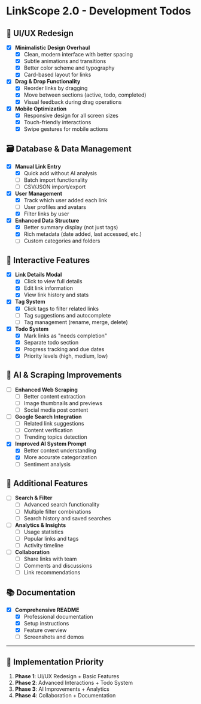 # LinkScope 2.0 - Development Todos

## 🎨 UI/UX Redesign
- [x] **Minimalistic Design Overhaul**
  - [x] Clean, modern interface with better spacing
  - [x] Subtle animations and transitions
  - [x] Better color scheme and typography
  - [x] Card-based layout for links

- [x] **Drag & Drop Functionality**
  - [x] Reorder links by dragging
  - [x] Move between sections (active, todo, completed)
  - [x] Visual feedback during drag operations

- [x] **Mobile Optimization**
  - [x] Responsive design for all screen sizes
  - [x] Touch-friendly interactions
  - [x] Swipe gestures for mobile actions

## 🗃️ Database & Data Management
- [x] **Manual Link Entry**
  - [x] Quick add without AI analysis
  - [ ] Batch import functionality
  - [ ] CSV/JSON import/export

- [x] **User Management**
  - [x] Track which user added each link
  - [ ] User profiles and avatars
  - [x] Filter links by user

- [x] **Enhanced Data Structure**
  - [x] Better summary display (not just tags)
  - [x] Rich metadata (date added, last accessed, etc.)
  - [ ] Custom categories and folders

## 🔄 Interactive Features
- [x] **Link Details Modal**
  - [x] Click to view full details
  - [x] Edit link information
  - [x] View link history and stats

- [x] **Tag System**
  - [x] Click tags to filter related links
  - [ ] Tag suggestions and autocomplete
  - [ ] Tag management (rename, merge, delete)

- [x] **Todo System**
  - [x] Mark links as "needs completion"
  - [x] Separate todo section
  - [x] Progress tracking and due dates
  - [x] Priority levels (high, medium, low)

## 🤖 AI & Scraping Improvements
- [ ] **Enhanced Web Scraping**
  - [ ] Better content extraction
  - [ ] Image thumbnails and previews
  - [ ] Social media post content

- [ ] **Google Search Integration**
  - [ ] Related link suggestions
  - [ ] Content verification
  - [ ] Trending topics detection

- [x] **Improved AI System Prompt**
  - [x] Better context understanding
  - [x] More accurate categorization
  - [ ] Sentiment analysis

## 📱 Additional Features
- [ ] **Search & Filter**
  - [ ] Advanced search functionality
  - [ ] Multiple filter combinations
  - [ ] Search history and saved searches

- [ ] **Analytics & Insights**
  - [ ] Usage statistics
  - [ ] Popular links and tags
  - [ ] Activity timeline

- [ ] **Collaboration**
  - [ ] Share links with team
  - [ ] Comments and discussions
  - [ ] Link recommendations

## 📚 Documentation
- [x] **Comprehensive README**
  - [x] Professional documentation
  - [x] Setup instructions
  - [x] Feature overview
  - [ ] Screenshots and demos

---

## 🚀 Implementation Priority
1. **Phase 1**: UI/UX Redesign + Basic Features
2. **Phase 2**: Advanced Interactions + Todo System  
3. **Phase 3**: AI Improvements + Analytics
4. **Phase 4**: Collaboration + Documentation 